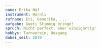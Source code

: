 ```yaml
---
name: Erika Näf
instrument: Hörnli
rufname: Eri, Generika, ...
aufgabe: Gueti Stimmig bringe!
spruch: Nicht perfekt, aber einzigartig!
hobbys: Turnverein, Uusgang
dabei_seit: 2010
---
```

